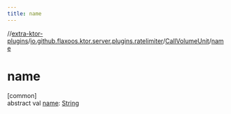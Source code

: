 ```yaml
---
title: name
---
```

//[extra-ktor-plugins](../../../index.md)/[io.github.flaxoos.ktor.server.plugins.ratelimiter](../index.md)/[CallVolumeUnit](index.md)/[name](name.md)



# name



[common]\
abstract val [name](name.md): [String](https://kotlinlang.org/api/latest/jvm/stdlib/kotlin/-string/index.md)




